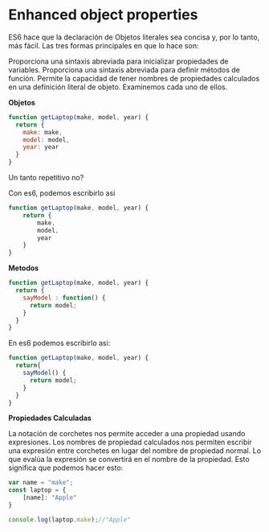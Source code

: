 
# Enhanced object properties

ES6 hace que la declaración de Objetos literales sea concisa y, por lo tanto, más fácil. 
Las tres formas principales en que lo hace son:

Proporciona una sintaxis abreviada para inicializar propiedades de variables.
Proporciona una sintaxis abreviada para definir métodos de función.
Permite la capacidad de tener nombres de propiedades calculados en una definición literal de objeto.
Examinemos cada uno de ellos.

**Objetos**
```javascript
function getLaptop(make, model, year) {
  return {
    make: make,
    model: model,
    year: year
  }
}
```
Un tanto repetitivo no?

Con es6, podemos escribirlo asi

```javascript
function getLaptop(make, model, year) {
    return {
        make,
        model,
        year
    }
}
```

**Metodos**
```javascript
function getLaptop(make, model, year) {
  return {
    sayModel : function() {
      return model;
    }
  }
}
```

En es6 podemos escribirlo asi:
```javascript
function getLaptop(make, model, year) {
  return{
    sayModel() {
      return model;
    }
  }
}
```

**Propiedades Calculadas**

La notación de corchetes nos permite acceder a una propiedad usando expresiones.
Los nombres de propiedad calculados nos permiten escribir una expresión entre corchetes en lugar del nombre de propiedad normal. Lo que evalúa la expresión se convertirá en el nombre de la propiedad. Esto significa que podemos hacer esto:

```javascript
var name = "make";
const laptop = {
    [name]: "Apple"
}

console.log(laptop.make);//"Apple"
```
